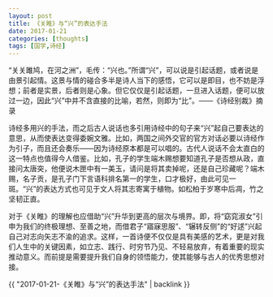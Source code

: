 ```yaml
---
layout: post
title: 《关睢》与“兴”的表达手法
date: 2017-01-21
categories: [thoughts]
tags: [国学,诗经]
---
```


“关关雎鸠，在河之洲”，毛传：“兴也。”所谓“兴”，可以说是引起话题，或者说是由景引起情。这景与情的碰合多半是诗人当下的感悟，它可以是即目，也不妨是浮想；前者是实景，后者则是心象。但它仅仅是引起话题，一旦进入话题，便可以放过一边，因此“兴”中并不含直接的比喻，若然，则即为“比”。——《诗经别裁》摘录

诗经多用兴的手法，而之后古人说话也多引用诗经中的句子来“兴”起自己要表达的意思，从而使表达变得委婉文雅。比如，两国之间外交官的官方对话必要以诗经作为引子，而且还会奏乐——因为诗经原本都是可以唱的。古代人说话不会太直白的这一特点也值得今人借鉴。比如，孔子的学生端木赐想要知道孔子是否想从政，直接问太唐突，他便说木匣中有一美玉，请问是将其卖掉呢，还是自己珍藏呢？端木赐，名子贡，是孔子门下言语科排名第一的学生，口才极好，由此可见一斑。“兴”的表达方式也可见于文人将其志寄寓于植物。如松柏于岁寒中后凋，竹之坚韧正直。

对于《关睢》的理解也应借助“兴”升华到更高的层次与境界。即，将“窈窕淑女”引申为我们的终极理想、至善之地，而借君子“寤寐思服”、“辗转反侧”的“好逑”兴起自己对志向矢志不渝的追求。这样，一首诗便不仅仅是具有美感的艺术，更是对我们人生中的关键因素，如立志、践行、时穷节乃见、不轻易放弃，有着重要的现实推动意义。而前提是需要提升我们自身的领悟能力，使其能够与古人的优秀思想对接。

{{ "2017-01-21-《关睢》与“兴”的表达手法" | backlink }}
